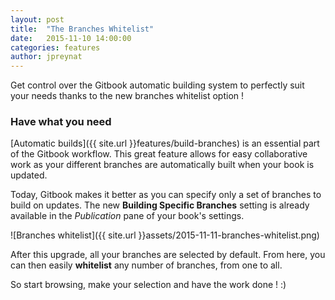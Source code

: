 ```yaml
---
layout: post
title:  "The Branches Whitelist"
date:   2015-11-10 14:00:00
categories: features
author: jpreynat
---
```


Get control over the Gitbook automatic building system to perfectly suit your needs thanks to the new branches whitelist option !

<!-- more -->

### Have what you need

[Automatic builds]({{ site.url }}features/build-branches) is an essential part of the Gitbook workflow. This great feature allows for easy collaborative work as your different branches are automatically built when your book is updated.

Today, Gitbook makes it better as you can specify only a set of branches to build on updates. The new **Building Specific Branches** setting is already available in the *Publication* pane of your book's settings.

![Branches whitelist]({{ site.url }}assets/2015-11-11-branches-whitelist.png)

After this upgrade, all your branches are selected by default. From here, you can then easily **whitelist** any number of branches, from one to all.

So start browsing, make your selection and have the work done ! :)